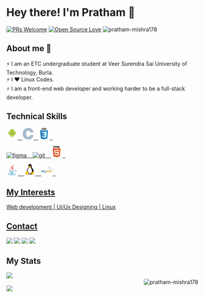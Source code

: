 # Hey there! I'm Pratham 👋

[![PRs Welcome](https://img.shields.io/badge/PRs-welcome-brightgreen.svg?style=flat&logo=github)](https://github.com/Pratham-Mishra178)
[![Open Source Love](https://badges.frapsoft.com/os/v2/open-source.svg?v=103)](https://github.com/Pratham-Mishra178)
<img src="https://komarev.com/ghpvc/?username=pratham-mishra178&label=Profile%20views&color=0e75b6&style=flat" alt="pratham-mishra178" />


## About me 👾

⚡ I am an ETC undergraduate student at Veer Surendra Sai University of Technology, Burla. <br>
⚡ I ❤ Linux Codes. <br>
⚡ I am a front-end web developer and working harder to be a full-stack developer.


## Technical Skills


<p align="left"> <a href="https://developer.android.com" target="_blank"> <img src="https://raw.githubusercontent.com/devicons/devicon/master/icons/android/android-original-wordmark.svg" alt="android" width="30height="30  </a>&nbsp&nbsp  
  <a href="https://www.cprogramming.com/" target="_blank"> <img src="https://raw.githubusercontent.com/devicons/devicon/master/icons/c/c-original.svg" alt="c" width="30ight="30</a>&nbsp&nbsp
  <a href="https://www.w3schools.com/css/" target="_blank"> <img src="https://raw.githubusercontent.com/devicons/devicon/master/icons/css3/css3-original-wordmark.svg" alt="css3" width="30ight="30</a>&nbsp&nbsp </p>
    <p align="left">
  <a href="https://www.figma.com/" target="_blank"> <img src="https://www.vectorlogo.zone/logos/figma/figma-icon.svg" alt="figma" width="30ight="30</a> &nbsp&nbsp
  <a href="https://git-scm.com/" target="_blank"> <img src="https://www.vectorlogo.zone/logos/git-scm/git-scm-icon.svg" alt="git" width="30ight="30</a> &nbsp&nbsp
  <a href="https://www.w3.org/html/" target="_blank"> <img src="https://raw.githubusercontent.com/devicons/devicon/master/icons/html5/html5-original-wordmark.svg" alt="html5" width="30ight="30</a>&nbsp&nbsp </p>
    <p align="left">
  <a href="https://www.java.com" target="_blank"> <img src="https://raw.githubusercontent.com/devicons/devicon/master/icons/java/java-original.svg" alt="java" width="30ight="30</a> &nbsp&nbsp
  <a href="https://www.linux.org/" target="_blank"> <img src="https://raw.githubusercontent.com/devicons/devicon/master/icons/linux/linux-original.svg" alt="linux" width="30ight="30</a> &nbsp&nbsp
  <a href="https://www.mysql.com/" target="_blank"> <img src="https://raw.githubusercontent.com/devicons/devicon/master/icons/mysql/mysql-original-wordmark.svg" alt="mysql" width="30ight="30</a>&nbsp&nbsp </p>

## My Interests

Web development | Ui/Ux Designing | Linux

## Contact

<a>[<img src="https://img.shields.io/badge/WHATSAPP-%2325D366.svg?&style=for-the-badge&logo=whatsapp&logoColor=white">](https://wa.me/7970625661)</a>   <a>[<img src="https://img.shields.io/badge/Gmail-D14836?style=for-the-badge&logo=gmail&logoColor=white">](mailto:prathammishra178@gmail.com)</a>    <a>[<img src="https://img.shields.io/badge/twitter-%231DA1F2.svg?&style=for-the-badge&logo=twitter&logoColor=white">](https://twitter.com/pratish_kumar_1)</a>    <a>[<img src="https://img.shields.io/badge/linkedin-%230077B5.svg?&style=for-the-badge&logo=linkedin&logoColor=white">](https://www.linkedin.com/in/pratham-mishra-81a794204/)

## My Stats



<img align="left" src="https://github-readme-stats.vercel.app/api?username=pratham-mishra178&show_icons=true&theme=onedark&include_all_commits=true" /><br>
<img align="right" src="https://github-readme-streak-stats.herokuapp.com/?user=pratham-mishra178&theme=onedark" alt="pratham-mishra178" /><br>
<img align="left" src="https://github-readme-stats.vercel.app/api/top-langs/?username=pratham-mishra178&show_icons=true&theme=onedark&layout=compact" />

